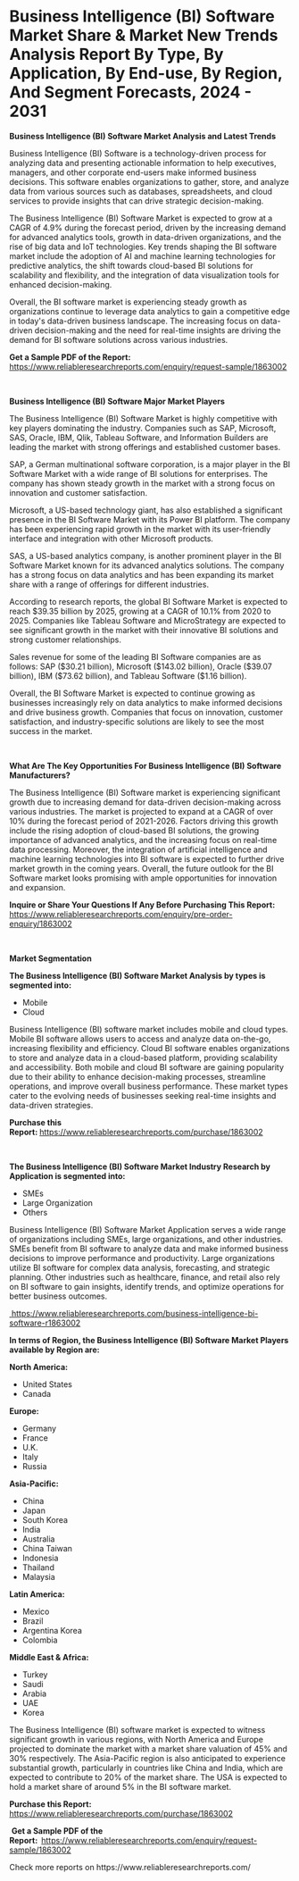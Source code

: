 <p><h1>Business Intelligence (BI) Software Market Share & Market New Trends Analysis Report By Type, By Application, By End-use, By Region, And Segment Forecasts, 2024 - 2031</h1></p><p><strong>Business Intelligence (BI) Software Market Analysis and Latest Trends</strong></p>
<p><p>Business Intelligence (BI) Software is a technology-driven process for analyzing data and presenting actionable information to help executives, managers, and other corporate end-users make informed business decisions. This software enables organizations to gather, store, and analyze data from various sources such as databases, spreadsheets, and cloud services to provide insights that can drive strategic decision-making.</p><p>The Business Intelligence (BI) Software Market is expected to grow at a CAGR of 4.9% during the forecast period, driven by the increasing demand for advanced analytics tools, growth in data-driven organizations, and the rise of big data and IoT technologies. Key trends shaping the BI software market include the adoption of AI and machine learning technologies for predictive analytics, the shift towards cloud-based BI solutions for scalability and flexibility, and the integration of data visualization tools for enhanced decision-making.</p><p>Overall, the BI software market is experiencing steady growth as organizations continue to leverage data analytics to gain a competitive edge in today's data-driven business landscape. The increasing focus on data-driven decision-making and the need for real-time insights are driving the demand for BI software solutions across various industries.</p></p>
<p><strong>Get a Sample PDF of the Report:&nbsp;</strong> <a href="https://www.reliableresearchreports.com/enquiry/request-sample/1863002">https://www.reliableresearchreports.com/enquiry/request-sample/1863002</a></p>
<p>&nbsp;</p>
<p><strong>Business Intelligence (BI) Software Major Market Players</strong></p>
<p><p>The Business Intelligence (BI) Software Market is highly competitive with key players dominating the industry.  Companies such as SAP, Microsoft, SAS, Oracle, IBM, Qlik, Tableau Software, and Information Builders are leading the market with strong offerings and established customer bases.</p><p>SAP, a German multinational software corporation, is a major player in the BI Software Market with a wide range of BI solutions for enterprises. The company has shown steady growth in the market with a strong focus on innovation and customer satisfaction.</p><p>Microsoft, a US-based technology giant, has also established a significant presence in the BI Software Market with its Power BI platform. The company has been experiencing rapid growth in the market with its user-friendly interface and integration with other Microsoft products.</p><p>SAS, a US-based analytics company, is another prominent player in the BI Software Market known for its advanced analytics solutions. The company has a strong focus on data analytics and has been expanding its market share with a range of offerings for different industries.</p><p>According to research reports, the global BI Software Market is expected to reach $39.35 billion by 2025, growing at a CAGR of 10.1% from 2020 to 2025. Companies like Tableau Software and MicroStrategy are expected to see significant growth in the market with their innovative BI solutions and strong customer relationships.</p><p>Sales revenue for some of the leading BI Software companies are as follows: SAP ($30.21 billion), Microsoft ($143.02 billion), Oracle ($39.07 billion), IBM ($73.62 billion), and Tableau Software ($1.16 billion).</p><p>Overall, the BI Software Market is expected to continue growing as businesses increasingly rely on data analytics to make informed decisions and drive business growth. Companies that focus on innovation, customer satisfaction, and industry-specific solutions are likely to see the most success in the market.</p></p>
<p>&nbsp;</p>
<p><strong>What Are The Key Opportunities For Business Intelligence (BI) Software Manufacturers?</strong></p>
<p><p>The Business Intelligence (BI) Software market is experiencing significant growth due to increasing demand for data-driven decision-making across various industries. The market is projected to expand at a CAGR of over 10% during the forecast period of 2021-2026. Factors driving this growth include the rising adoption of cloud-based BI solutions, the growing importance of advanced analytics, and the increasing focus on real-time data processing. Moreover, the integration of artificial intelligence and machine learning technologies into BI software is expected to further drive market growth in the coming years. Overall, the future outlook for the BI Software market looks promising with ample opportunities for innovation and expansion.</p></p>
<p><strong>Inquire or Share Your Questions If Any Before Purchasing This Report:</strong> <a href="https://www.reliableresearchreports.com/enquiry/pre-order-enquiry/1863002">https://www.reliableresearchreports.com/enquiry/pre-order-enquiry/1863002</a></p>
<p>&nbsp;</p>
<p><strong>Market Segmentation</strong></p>
<p><strong>The Business Intelligence (BI) Software Market Analysis by types is segmented into:</strong></p>
<p><ul><li>Mobile</li><li>Cloud</li></ul></p>
<p><p>Business Intelligence (BI) software market includes mobile and cloud types. Mobile BI software allows users to access and analyze data on-the-go, increasing flexibility and efficiency. Cloud BI software enables organizations to store and analyze data in a cloud-based platform, providing scalability and accessibility. Both mobile and cloud BI software are gaining popularity due to their ability to enhance decision-making processes, streamline operations, and improve overall business performance. These market types cater to the evolving needs of businesses seeking real-time insights and data-driven strategies.</p></p>
<p><strong>Purchase this Report:&nbsp;</strong><a href="https://www.reliableresearchreports.com/purchase/1863002">https://www.reliableresearchreports.com/purchase/1863002</a></p>
<p>&nbsp;</p>
<p><strong>The Business Intelligence (BI) Software Market Industry Research by Application is segmented into:</strong></p>
<p><ul><li>SMEs</li><li>Large Organization</li><li>Others</li></ul></p>
<p><p>Business Intelligence (BI) Software Market Application serves a wide range of organizations including SMEs, large organizations, and other industries. SMEs benefit from BI software to analyze data and make informed business decisions to improve performance and productivity. Large organizations utilize BI software for complex data analysis, forecasting, and strategic planning. Other industries such as healthcare, finance, and retail also rely on BI software to gain insights, identify trends, and optimize operations for better business outcomes.</p></p>
<p><a href="https://www.reliableresearchreports.com/business-intelligence-bi-software-r1863002">&nbsp;https://www.reliableresearchreports.com/business-intelligence-bi-software-r1863002</a></p>
<p><strong>In terms of Region, the Business Intelligence (BI) Software Market Players available by Region are:</strong></p>
<p>
    <p> <strong> North America: </strong>
        <ul>
            <li>United States</li>
            <li>Canada</li>
        </ul>
        </p> 
    <p> <strong> Europe: </strong>
        <ul>
            <li>Germany</li>
            <li>France</li>
            <li>U.K.</li>
            <li>Italy</li>
            <li>Russia</li>
        </ul>
        </p> 
    <p> <strong> Asia-Pacific: </strong>
        <ul>
            <li>China</li>
            <li>Japan</li>
            <li>South Korea</li>
            <li>India</li>
            <li>Australia</li>
            <li>China Taiwan</li>
            <li>Indonesia</li>
            <li>Thailand</li>
            <li>Malaysia</li>
        </ul>
        </p> 
    <p> <strong> Latin America: </strong>
        <ul>
            <li>Mexico</li>
            <li>Brazil</li>
            <li>Argentina Korea</li>
            <li>Colombia</li>
        </ul>
        </p> 
    <p> <strong> Middle East & Africa: </strong>
        <ul>
            <li>Turkey</li>
            <li>Saudi</li>
            <li>Arabia</li>
            <li>UAE</li>
            <li>Korea</li>
        </ul>
    </p>
    </p>
<p><p>The Business Intelligence (BI) software market is expected to witness significant growth in various regions, with North America and Europe projected to dominate the market with a market share valuation of 45% and 30% respectively. The Asia-Pacific region is also anticipated to experience substantial growth, particularly in countries like China and India, which are expected to contribute to 20% of the market share. The USA is expected to hold a market share of around 5% in the BI software market.</p></p>
<p><strong>Purchase this Report: </strong><a href="https://www.reliableresearchreports.com/purchase/1863002">https://www.reliableresearchreports.com/purchase/1863002</a></p>
<p>&nbsp;<strong>Get a Sample PDF of the Report:&nbsp;&nbsp;</strong><a href="https://www.reliableresearchreports.com/enquiry/request-sample/1863002">https://www.reliableresearchreports.com/enquiry/request-sample/1863002</a></p>
<p><strong></strong></p>
<p>Check more reports on https://www.reliableresearchreports.com/</p>
